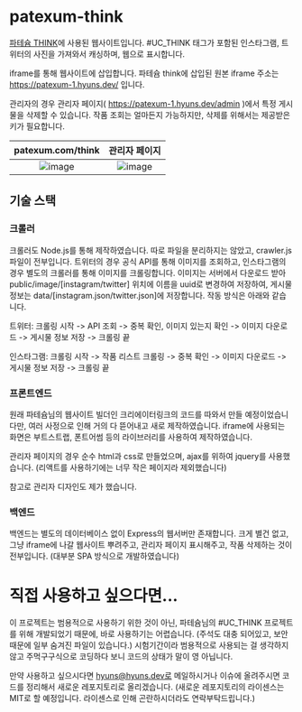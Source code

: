 # patexum-think
[파테슘 THINK](https://patexum.com/think)에 사용된 웹사이트입니다.
#UC_THINK 태그가 포함된 인스타그램, 트위터의 사진을 가져와서 캐싱하며, 웹으로 표시합니다.

iframe를 통해 웹사이트에 삽입합니다. 파테슘 think에 삽입된 원본 iframe 주소는 https://patexum-1.hyuns.dev/ 입니다.

관리자의 경우 관리자 페이지( https://patexum-1.hyuns.dev/admin )에서 특정 게시물을 삭제할 수 있습니다. 작품 조회는 얼마든지 가능하지만, 삭제를 위해서는 제공받은 키가 필요합니다.

patexum.com/think             | 관리자 페이지 |
:-------------------------:|:-------------------------:
![image](https://user-images.githubusercontent.com/46562466/142738205-c9eb944e-6268-40f1-9c02-efdd2760cefd.png) | ![image](https://user-images.githubusercontent.com/46562466/142738211-5c5d2197-52be-48be-88b2-a74fe6f56781.png)




## 기술 스택
### 크롤러
크롤러도 Node.js를 통해 제작하였습니다. 따로 파일을 분리하지는 않았고, crawler.js 파일이 전부입니다. 트위터의 경우 공식 API를 통해 이미지를 조회하고, 인스타그램의 경우 별도의 크롤러를 통해 이미지를 크롤링합니다. 이미지는 서버에서 다운로드 받아 public/image/[instagram/twitter] 위치에 이름을 uuid로 변경하여 저장하여, 게시물 정보는 data/[instagram.json/twitter.json]에 저장합니다. 작동 방식은 아래와 같습니다.

트위터: 크롤링 시작 -> API 조회 -> 중복 확인, 이미지 있는지 확인 -> 이미지 다운로드 -> 게시물 정보 저장 -> 크롤링 끝

인스타그램: 크롤링 시작 -> 작품 리스트 크롤링 -> 중복 확인 -> 이미지 다운로드 -> 게시물 정보 저장 -> 크롤링 끝

### 프론트엔드
원래 파테슘님의 웹사이트 빌더인 크리에이터링크의 코드를 따와서 만들 예정이었습니다만, 여러 사정으로 인해 거의 다 뜯어내고 새로 제작하였습니다. iframe에 사용되는 화면은 부트스트랩, 폰트어썸 등의 라이브러리를 사용하여 제작하였습니다.

관리자 페이지의 경우 순수 html과 css로 만들었으며, ajax를 위하여 jquery를 사용했습니다. (리액트를 사용하기에는 너무 작은 페이지라 제외했습니다)

참고로 관리자 디자인도 제가 했습니다.

### 백엔드
백엔드는 별도의 데이터베이스 없이 Express의 웹서버만 존재합니다. 크게 별건 없고, 그냥 iframe에 나갈 웹사이트 뿌려주고, 관리자 페이지 표시해주고, 작품 삭제하는 것이 전부입니다. (대부분 SPA 방식으로 개발하였습니다)


# 직접 사용하고 싶으다면...
이 프로젝트는 범용적으로 사용하기 위한 것이 아닌, 파테슘님의 #UC_THINK 프로젝트를 위해 개발되었기 때문에, 바로 사용하기는 어렵습니다. (주석도 대충 되어있고, 보안 때문에 일부 숨겨진 파일이 있습니다.) 시험기간이라 범용적으로 사용되는 걸 생각하지 않고 주먹구구식으로 코딩하다 보니 코드의 상태가 말이 영 아닙니다.

만약 사용하고 싶으시다면 hyuns@hyuns.dev로 메일하시거나 이슈에 올려주시면 코드를 정리해서 새로운 레포지토리로 올리겠습니다. (새로운 레포지토리의 라이센스는 MIT로 할 예정입니다. 라이센스로 인해 곤란하시더라도 연락부탁드립니다.)

